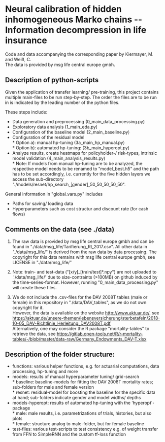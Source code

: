# Neural calibration of hidden inhomogeneous Marko chains -- Information decompression in life insurance
Code and data accompanying the corresponding paper by Kiermayer, M. and Weiß, C. <br/>
The data is provided by msg life central europe gmbh. <br/>


## Description of python-scripts
Given the application of transfer learning/ pre-training, this project contains multiple main-files to be run step-by-step. The order the files are to be run in is indicated by the leading number of the python files. <br/>

These steps include:
  - Data generation and preprocessing (0_main_data_processing.py) <br/>
  - Exploratory data analysis (1_main_eda.py)
  - Configuration of the baseline model (2_main_baseline.py)<br/>
  - Configuration of the residual model <br/>
        * Option a): manual hp-tuning (3a_main_hp_manual.py)<br/>
        * Option b): automated hp-tuning: (3b_main_hyperopt.py)<br/>
  - Analyze results, create heatmaps for policyholder-/ risk-types, intrinsic model validation (4_main_analysis_results.py) <br/>
        * Note: If models from manual hp-tuning are to be analyzed, the respective model needs to be renamed to "model_best.h5" and the path has to be set accordingly, i.e. currently for the five hidden layers we access the sub-directory "./models/resnet/hp_search_[gender]_50_50_50_50_50".<br/>
  
General information in "global_vars.py" includes <br/>
  - Paths for saving/ loading data<br/>
  - Hyperparameters such as cost structur and discount rate  (for cash flows) <br/>


## Comments on the data (see ./data)


1) The raw data is provided by msg life central europe gmbh and can be found in "./data/msg_life/Tarifierung_RI_2017.csv". All other data in "./data/msg_life/" is derived from the raw data by data processing. The copyright for this data remains with msg life central europe gmbh, see LICENSE in "./data/msg_life/" <br/>

2) Note: train- and test-data ("[x/y]_[train/test]*.npy") are not uploaded to './data/msg_life/' due to size-contraints (>100MB) on github induced by the time-series-format. However, running "0_main_data_processing.py" will create these files.

3) We do not include the .csv-files for the DAV 2008T tables (male or female) in this repository in "./data/DAV_tables", as we do not own copyright for it.<br/>
However, the data is available on the website http://www.aktuar.de/, see https://aktuar.de/unsere-themen/lebensversicherung/sterbetafeln/2018-10-05_DAV-Richtlinie_Herleitung_DAV2008T.pdf <br/>
Alternatively, one may consider the R package "mortality-tables" to retrieve the data, see https://gitlab.open-tools.net/R/r-mortality-tables/-/blob/master/data-raw/Germany_Endowments_DAV-T.xlsx <br/>

  

## Description of the folder structure:
  
  - functions: various helper functions, e.g. for actuarial computations, data processing, hp-tuning and more <br/>
  - models: results of manual hyperparameter tuning/ grid-search <br/>
        * baseline: baseline-models for fitting the DAV 2008T mortality rates; sub-folders for male and female version <br/>
        * resnet: residual-model for boosting the baseline for the specific data at hand; sub-folders indicate gender and model widths/ depths <br/>
  - models-hyperopt: results of automated hp-tuning with the 'hyperopt'-package <br/>
        * male: male results, i.e. parametrizations of trials, histories, but also plots <br/>
        * female: structure analog to male-folder, but for female baseline <br/>
   - test-files: various test-scripts to test consistency e.g. of weight transfer from FFN to SimpleRNN and the custom tf-loss function<br/>
